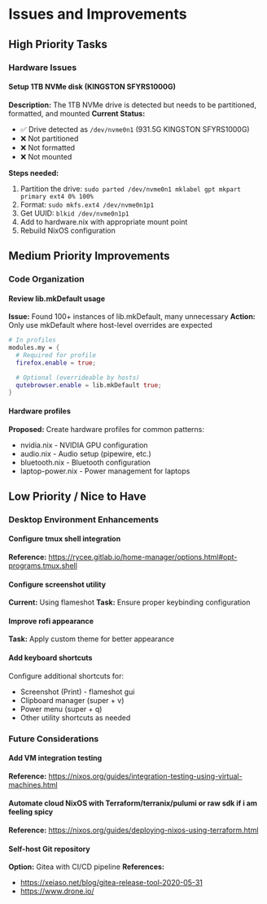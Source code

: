 # Issues and Improvements

## High Priority Tasks

### Hardware Issues

#### Setup 1TB NVMe disk (KINGSTON SFYRS1000G)

**Description:** The 1TB NVMe drive is detected but needs to be partitioned, formatted, and mounted
**Current Status:**

- ✅ Drive detected as `/dev/nvme0n1` (931.5G KINGSTON SFYRS1000G)
- ❌ Not partitioned
- ❌ Not formatted
- ❌ Not mounted

**Steps needed:**

1. Partition the drive: `sudo parted /dev/nvme0n1 mklabel gpt mkpart primary ext4 0% 100%`
2. Format: `sudo mkfs.ext4 /dev/nvme0n1p1`
3. Get UUID: `blkid /dev/nvme0n1p1`
4. Add to hardware.nix with appropriate mount point
5. Rebuild NixOS configuration

## Medium Priority Improvements

### Code Organization

#### Review lib.mkDefault usage

**Issue:** Found 100+ instances of lib.mkDefault, many unnecessary
**Action:** Only use mkDefault where host-level overrides are expected

```nix
# In profiles
modules.my = {
  # Required for profile
  firefox.enable = true;

  # Optional (overrideable by hosts)
  qutebrowser.enable = lib.mkDefault true;
}
```

#### Hardware profiles

**Proposed:** Create hardware profiles for common patterns:

- nvidia.nix - NVIDIA GPU configuration
- audio.nix - Audio setup (pipewire, etc.)
- bluetooth.nix - Bluetooth configuration
- laptop-power.nix - Power management for laptops

## Low Priority / Nice to Have

### Desktop Environment Enhancements

#### Configure tmux shell integration

**Reference:** https://rycee.gitlab.io/home-manager/options.html#opt-programs.tmux.shell

#### Configure screenshot utility

**Current:** Using flameshot
**Task:** Ensure proper keybinding configuration

#### Improve rofi appearance

**Task:** Apply custom theme for better appearance

#### Add keyboard shortcuts

Configure additional shortcuts for:

- Screenshot (Print) - flameshot gui
- Clipboard manager (super + v)
- Power menu (super + q)
- Other utility shortcuts as needed

### Future Considerations

#### Add VM integration testing

**Reference:** https://nixos.org/guides/integration-testing-using-virtual-machines.html

#### Automate cloud NixOS with Terraform/terranix/pulumi or raw sdk if i am feeling spicy

**Reference:** https://nixos.org/guides/deploying-nixos-using-terraform.html

#### Self-host Git repository

**Option:** Gitea with CI/CD pipeline
**References:**

- https://xeiaso.net/blog/gitea-release-tool-2020-05-31
- https://www.drone.io/
